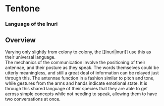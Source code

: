 # Tentone
### Language of the Inuri

## Overview

Varying only slightly from colony to colony, the [[Inuri|inuri]] use this as their universal language.  
The mechanics of the communication involve the positioning of their antennae, and their posture as they speak.
The words themselves could be utterly meaningless, and still a great deal of information can be relayed just through this.
The antennae function in a fashion similar to pitch and tone, while gestures from the arms and hands indicate emotional state.
It is through this shared language of their species that they are able to get across simple concepts while not needing to speak, allowing them to have two conversations at once.